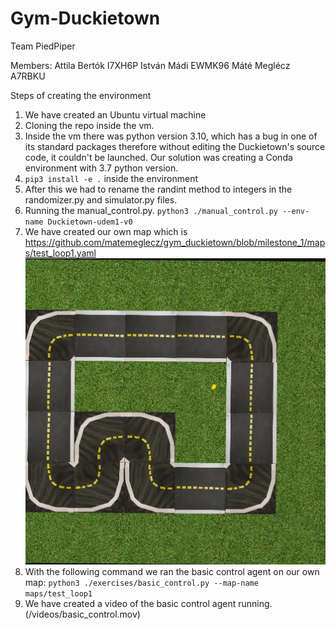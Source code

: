 # Gym-Duckietown 

Team PiedPiper

Members:
Attila Bertók I7XH6P
István Mádi EWMK96
Máté Meglécz A7RBKU

Steps of creating the environment

1. We have created an Ubuntu virtual machine
2. Cloning the repo inside the vm.
3. Inside the vm there was python version 3.10, which has a bug in one of its standard packages therefore without editing the Duckietown's source code, it couldn't be launched. Our solution was creating a Conda environment with 3.7 python version.
4. `pip3 install -e .` inside the environment
5. After this we had to rename the randint method to integers in the randomizer.py and simulator.py files.
6. Running the manual_control.py. `python3 ./manual_control.py --env-name Duckietown-udem1-v0`
7. We have created our own map which is https://github.com/matemeglecz/gym_duckietown/blob/milestone_1/maps/test_loop1.yaml
   ![myimage-alt-tag](/images/custom_map.png)
8. With the following command we ran the basic control agent on our own map: `python3 ./exercises/basic_control.py --map-name maps/test_loop1`
9. We have created a video of the basic control agent running. (/videos/basic_control.mov)
